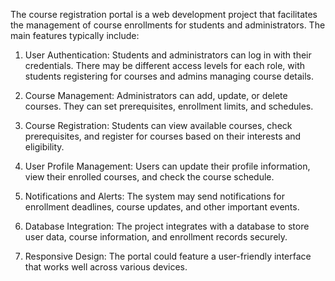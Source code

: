 The course registration portal is a web development project that facilitates the management of course enrollments for students and administrators. The main features typically include:

1. User Authentication: Students and administrators can log in with their credentials. There may be different access levels for each role, with students registering for courses and admins managing course details.

2. Course Management: Administrators can add, update, or delete courses. They can set prerequisites, enrollment limits, and schedules.

3. Course Registration: Students can view available courses, check prerequisites, and register for courses based on their interests and eligibility.

4. User Profile Management: Users can update their profile information, view their enrolled courses, and check the course schedule.

5. Notifications and Alerts: The system may send notifications for enrollment deadlines, course updates, and other important events.

6. Database Integration: The project integrates with a database to store user data, course information, and enrollment records securely.

7. Responsive Design: The portal could feature a user-friendly interface that works well across various devices.
